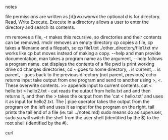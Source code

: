 notes

file permissions are written as [d]rwxrwxrwx the optional d is for directory. Read, Write Execute. Execute in a directory allows a user to enter the directory and search its contents.

rm removes a file, -r makes this recursive, so directories and their contents can be removed.
rmdir removes an empty directory
cp copies a file, cp takes a filename and a filepath, so cp file1.txt ./other_directory/file1.txt
mv works like cp but moves instead of making a copy.
--help and man provide documentation, man takes a program name as the argument, --help follows a program name.
cat displays the contents of a file
pwd is print working drive
cd changes directories, cd ~ goes to home directory, . is current, .. is parent, - goes back to the previous directory (not parent, previous)
echo returns input
take output from one program and send to another using >, <. These overwrite contents. >> appends input to current contents.
cat < hello.txt > hello2.txt - cat reads the output from hello.txt and and then returns it, and then the > takes the output from the 'cat < hello.txt' and uses it as input for hello2.txt.
The | pipe operator takes the output from the program on the left and uses it as input for the program on the right.
tail prints the tail end of a file (ie: tail ../notes.md)
sudo means do as superuser, sudo su will switch the shell from the user shell (identified by the $) to the root shell (identified by the #).




curl

